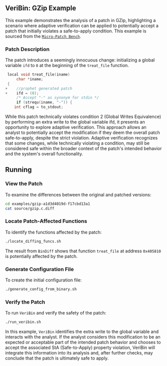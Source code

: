 ## VeriBin: GZip Example
This example demonstrates the analysis of a patch in GZip, highlighting a scenario where adaptive verification can be applied to potentially accept a patch that initially violates a safe-to-apply condition.
This example is sourced from the [`Micro-Patch Bench`](https://github.com/Aarno-Labs/micropatch-bench).

### Patch Description
The patch introduces a seemingly innocuous change: initializing a global variable `ifd` to `0` at the beginning of the `treat_file` function.
```C
 local void treat_file(iname)
     char *iname;
 {
+    //prophet generated patch
+    ifd = (0);
     /* Accept "-" as synonym for stdin */
     if (strequ(iname, "-")) {
 	int cflag = to_stdout;
```
While this patch technically violates condition 2 (Global Writes Equivalence) by performing an extra write to the global variable ifd, it presents an opportunity to explore adaptive verification.
This approach allows an analyst to potentially accept the modification if they deem the overall patch safe-to-apply, despite the strict violation.
Adaptive verification recognizes that some changes, while technically violating a condition, may still be considered safe within the broader context of the patch's intended behavior and the system's overall functionality.

## Running
### View the Patch
To examine the differences between the original and patched versions:
```bash
cd examples/gzip-a1d3d4019d-f17cbd13a1
cat source/gzip.c.diff
```

### Locate Patch-Affected Functions
To identify the functions affected by the patch:
```bash
./locate_diffing_funcs.sh
```
The result from `BinDiff` shows that function `treat_file` at address `0x405810` is potentially affected by the patch.
### Generate Configuration File
To create the initial configuration file:
```bash
./generate_config_from_binary.sh
```

### Verify the Patch
To run `VeriBin` and verify the safety of the patch:
```bash
./run_veribin.sh
```
In this example, `VeriBin` identifies the extra write to the global variable and interacts with the analyst.
If the analyst considers this modification to be an expected or acceptable part of the intended patch behavior and chooses to accept the associated StA (Safe-to-Apply) property violation, VeriBin will integrate this information into its analysis and, after further checks, may conclude that the patch is ultimately safe to apply.